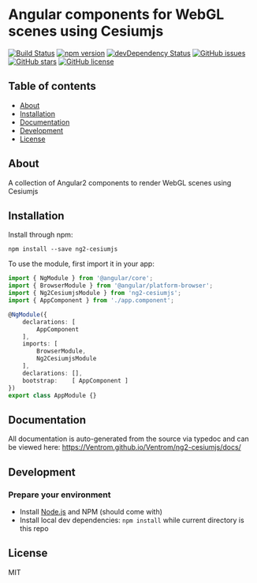 # Angular components for WebGL scenes using Cesiumjs
[![Build Status](https://travis-ci.org/Ventrom/Ventrom/ng2-cesiumjs.svg?branch=master)](https://travis-ci.org/Ventrom/Ventrom/ng2-cesiumjs)
[![npm version](https://badge.fury.io/js/ng2-cesiumjs.svg)](http://badge.fury.io/js/ng2-cesiumjs)
[![devDependency Status](https://david-dm.org/Ventrom/Ventrom/ng2-cesiumjs/dev-status.svg)](https://david-dm.org/Ventrom/Ventrom/ng2-cesiumjs#info=devDependencies)
[![GitHub issues](https://img.shields.io/github/issues/Ventrom/Ventrom/ng2-cesiumjs.svg)](https://github.com/Ventrom/Ventrom/ng2-cesiumjs/issues)
[![GitHub stars](https://img.shields.io/github/stars/Ventrom/Ventrom/ng2-cesiumjs.svg)](https://github.com/Ventrom/Ventrom/ng2-cesiumjs/stargazers)
[![GitHub license](https://img.shields.io/badge/license-MIT-blue.svg)](https://raw.githubusercontent.com/Ventrom/Ventrom/ng2-cesiumjs/master/LICENSE)

## Table of contents

- [About](#about)
- [Installation](#installation)
- [Documentation](#documentation)
- [Development](#development)
- [License](#licence)

## About

A collection of Angular2 components to render WebGL scenes using Cesiumjs

## Installation

Install through npm:
```
npm install --save ng2-cesiumjs
```

To use the module, first import it in your app:

```typescript
import { NgModule } from '@angular/core';
import { BrowserModule } from '@angular/platform-browser';
import { Ng2CesiumjsModule } from 'ng2-cesiumjs';
import { AppComponent } from './app.component';

@NgModule({
    declarations: [
        AppComponent
    ],
    imports: [
        BrowserModule,
        Ng2CesiumjsModule
    ],
    declarations: [],
    bootstrap:    [ AppComponent ]
})
export class AppModule {}
```

## Documentation
All documentation is auto-generated from the source via typedoc and can be viewed here:
https://Ventrom.github.io/Ventrom/ng2-cesiumjs/docs/

## Development

### Prepare your environment
* Install [Node.js](http://nodejs.org/) and NPM (should come with)
* Install local dev dependencies: `npm install` while current directory is this repo

## License

MIT
